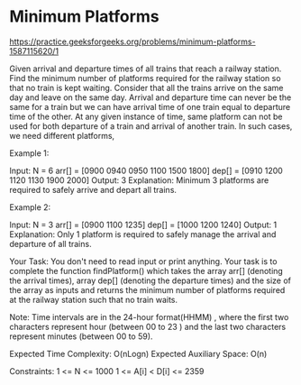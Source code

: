 # Minimum Platforms


https://practice.geeksforgeeks.org/problems/minimum-platforms-1587115620/1


Given arrival and departure times of all trains that reach a railway station. Find the minimum number of platforms required for the railway station so that no train is kept waiting.
Consider that all the trains arrive on the same day and leave on the same day. Arrival and departure time can never be the same for a train but we can have arrival time of one train equal to departure time of the other. At any given instance of time, same platform can not be used for both departure of a train and arrival of another train. In such cases, we need different platforms,

 

Example 1:

Input: N = 6 
arr[] = [0900  0940 0950  1100 1500 1800]
dep[] = [0910 1200 1120 1130 1900 2000]
Output: 3
Explanation: 
Minimum 3 platforms are required to 
safely arrive and depart all trains.
 

Example 2:

Input: N = 3
arr[] = [0900 1100 1235]
dep[] = [1000 1200 1240] 
Output: 1
Explanation: Only 1 platform is required to 
safely manage the arrival and departure 
of all trains. 

 

Your Task:
You don't need to read input or print anything. Your task is to complete the function findPlatform() which takes the array arr[] (denoting the arrival times), array dep[] (denoting the departure times) and the size of the array as inputs and returns the minimum number of platforms required at the railway station such that no train waits.

Note: Time intervals are in the 24-hour format(HHMM) , where the first two characters represent hour (between 00 to 23 ) and the last two characters represent minutes (between 00 to 59).

 

Expected Time Complexity: O(nLogn)
Expected Auxiliary Space: O(n)

 

Constraints:
1 <= N <= 1000
1 <= A[i] < D[i] <= 2359
